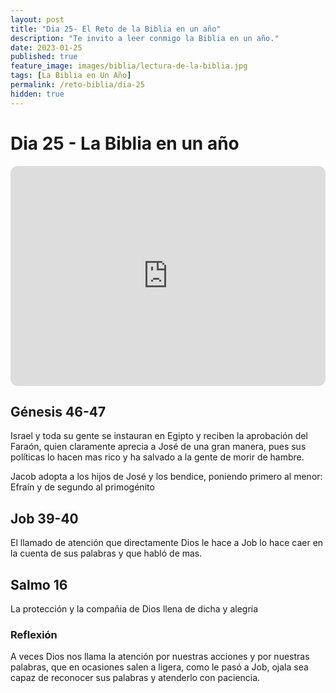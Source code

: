 ```yaml
---
layout: post
title: "Dia 25- El Reto de la Biblia en un año"
description: "Te invito a leer conmigo la Biblia en un año."
date: 2023-01-25
published: true
feature_image: images/biblia/lectura-de-la-biblia.jpg
tags: [La Biblia en Un Año]
permalink: /reto-biblia/dia-25
hidden: true
---
```


# Dia 25 - La Biblia en un año 
<iframe style="border-radius:12px" src="https://open.spotify.com/embed/episode/420G3Upag6rnRYpRBxcUkK?utm_source=generator" width="100%" height="352" frameBorder="0" allowfullscreen="" allow="autoplay; clipboard-write; encrypted-media; fullscreen; picture-in-picture" loading="lazy"></iframe>

## Génesis 46-47
Israel y toda su gente se instauran en Egipto y reciben la aprobación del Faraón, quien claramente aprecia a José de una gran manera, pues sus políticas lo hacen mas rico y ha salvado a la gente de morir de hambre.

Jacob adopta a los hijos de José y los bendice, poniendo primero al menor: Efraín y de segundo al primogénito

## Job 39-40
El llamado de atención que directamente Dios le hace a Job lo hace caer en la cuenta de sus palabras y que habló de mas.

## Salmo 16  
La protección y la compañia de Dios llena de dicha y alegria

### Reflexión  
A veces Dios nos llama la atención por nuestras acciones y por nuestras palabras, que en ocasiones salen a ligera, como le pasó a Job, ojala sea capaz de reconocer sus palabras y atenderlo con paciencia.
